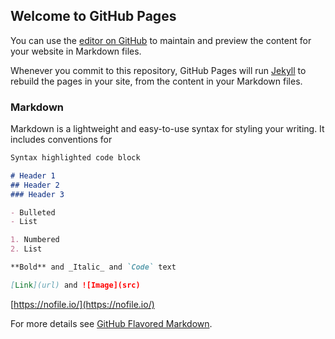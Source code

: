 ## Welcome to GitHub Pages

You can use the [editor on GitHub](https://github.com/tsf73/tsf73/edit/master/index.md) to maintain and preview the content for your website in Markdown files.

Whenever you commit to this repository, GitHub Pages will run [Jekyll](https://jekyllrb.com/) to rebuild the pages in your site, from the content in your Markdown files.

### Markdown

Markdown is a lightweight and easy-to-use syntax for styling your writing. It includes conventions for

```markdown
Syntax highlighted code block

# Header 1
## Header 2
### Header 3

- Bulleted
- List

1. Numbered
2. List

**Bold** and _Italic_ and `Code` text

[Link](url) and ![Image](src)
```

[https://nofile.io/](https://nofile.io/)

For more details see [GitHub Flavored Markdown](https://guides.github.com/features/mastering-markdown/).
